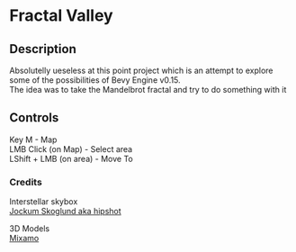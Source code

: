 # Fractal Valley
## Description
Absolutelly ueseless at this point project which is an attempt to explore some of the possibilities of Bevy Engine v0.15.  
The idea was to take the Mandelbrot fractal and try to do something with it
## Controls
Key M - Map  
LMB Click (on Map) - Select area  
LShift + LMB (on area) - Move To

### Credits
Interstellar skybox   
[Jockum Skoglund aka hipshot](https://www.zfight.com)

3D Models  
[Mixamo](https://www.mixamo.com/)

